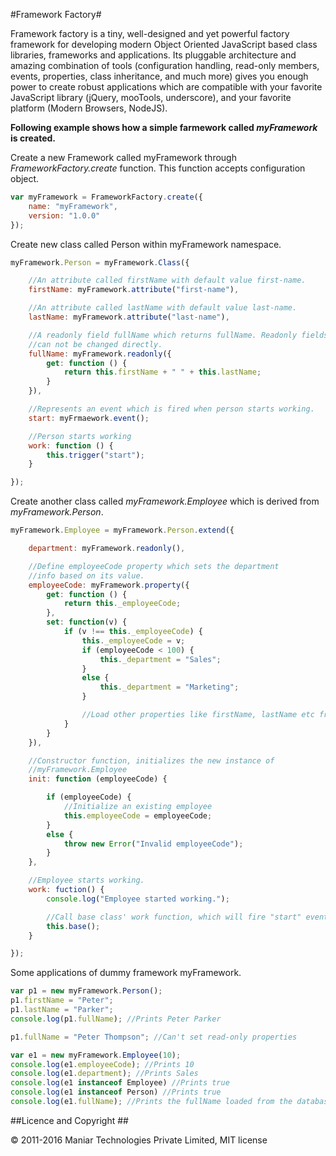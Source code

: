 #Framework Factory#

Framework factory is a tiny, well-designed and yet powerful factory framework for developing modern Object Oriented JavaScript based class libraries, frameworks and applications. Its pluggable architecture and amazing combination of tools (configuration handling, read-only members, events, properties, class inheritance, and much more) gives you enough power to create robust applications which are compatible with your favorite JavaScript library (jQuery, mooTools, underscore), and your favorite platform (Modern Browsers, NodeJS).


**Following example shows how a simple farmework called _myFramework_ is created.**

Create a new Framework called myFramework through _FrameworkFactory.create_
function. This function accepts configuration object.

```js
var myFramework = FrameworkFactory.create({
    name: "myFramework",
    version: "1.0.0"
});
```

Create new class called Person within myFramework namespace.

```js
myFramework.Person = myFramework.Class({

    //An attribute called firstName with default value first-name.
    firstName: myFramework.attribute("first-name"),

    //An attribute called lastName with default value last-name.
    lastName: myFramework.attribute("last-name"),

    //A readonly field fullName which returns fullName. Readonly fields
    //can not be changed directly.
    fullName: myFramework.readonly({
        get: function () {
            return this.firstName + " " + this.lastName;
        }
    }),

    //Represents an event which is fired when person starts working.
    start: myFrmaework.event();

    //Person starts working
    work: function () {
        this.trigger("start");
    }

});

```

Create another class called _myFramework.Employee_ which is derived from
_myFramework.Person_.


```js
myFramework.Employee = myFramework.Person.extend({

    department: myFramework.readonly(),

    //Define employeeCode property which sets the department
    //info based on its value.
    employeeCode: myFramework.property({
        get: function () {
            return this._employeeCode;
        },
        set: function(v) {
            if (v !== this._employeeCode) {
                this._employeeCode = v;
                if (employeeCode < 100) {
                    this._department = "Sales";
                }
                else {
                    this._department = "Marketing";
                }

                //Load other properties like firstName, lastName etc from database.
            }
        }
    }),

    //Constructor function, initializes the new instance of
    //myFramework.Employee
    init: function (employeeCode) {

        if (employeeCode) {
            //Initialize an existing employee
            this.employeeCode = employeeCode;
        }
        else {
            throw new Error("Invalid employeeCode");
        }
    },

    //Employee starts working.
    work: fuction() {
        console.log("Employee started working.");

        //Call base class' work function, which will fire "start" event.
        this.base();
    }

});

```

Some applications of dummy framework myFramework.

```js
var p1 = new myFramework.Person();
p1.firstName = "Peter";
p1.lastName = "Parker";
console.log(p1.fullName); //Prints Peter Parker

p1.fullName = "Peter Thompson"; //Can't set read-only properties

var e1 = new myFramework.Employee(10);
console.log(e1.employeeCode); //Prints 10
console.log(e1.department); //Prints Sales
console.log(e1 instanceof Employee) //Prints true
console.log(e1 instanceof Person) //Prints true
console.log(e1.fullName); //Prints the fullName loaded from the database.
```

##Licence and Copyright ##

&copy; 2011-2016 Maniar Technologies Private Limited, MIT license
